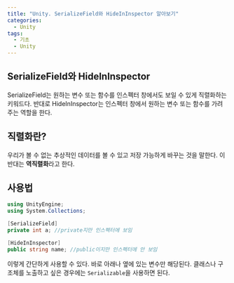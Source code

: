 ```yaml
---
title: "Unity. SerializeField와 HideInInspector 알아보기"
categories:
  - Unity
tags:
  - 기초
  - Unity
---
```


## SerializeField와 HideInInspector 

SerializeField는 원하는 변수 또는 함수를 인스펙터 창에서도 보일 수 있게 직렬화하는 키워드다. 반대로 HideInInspector는 인스펙터 창에서 원하는 변수 또는 함수를 가려주는 역할을 한다.

## 직렬화란?

우리가 볼 수 없는 추상적인 데이터를 볼 수 있고 저장 가능하게 바꾸는 것을 말한다. 이 반대는 **역직렬화**라고 한다.

## 사용법

```c#
using UnityEngine;
using System.Collections;

[SerializeField]
private int a; //private지만 인스펙터에 보임

[HideInInspector]
public string name; //public이지만 인스펙터에 안 보임
```

이렇게 간단하게 사용할 수 있다. 바로 아래나 옆에 있는 변수만 해당된다. 클래스나 구조체를 노출하고 싶은 경우에는 `Serializable`을 사용하면 된다.